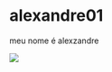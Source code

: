 # alexandre01

meu nome é alexzandre









![](https://media1.tenor.com/m/lgfiKV0zVAUAAAAd/daitroksgiphy-roblox-nugget.gif)











